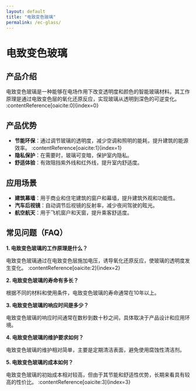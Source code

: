 ```yaml
---
layout: default
title: "电致变色玻璃"
permalink: /ec-glass/
---
```


# 电致变色玻璃

## 产品介绍

电致变色玻璃是一种能够在电场作用下改变透明度和颜色的智能玻璃材料。其工作原理是通过电致变色层的氧化还原反应，实现玻璃从透明到深色的可逆变化。 :contentReference[oaicite:0]{index=0}

## 产品优势

- **节能环保**：通过调节玻璃的透明度，减少空调和照明的能耗，提升建筑的能源效率。 :contentReference[oaicite:1]{index=1}
- **隐私保护**：在需要时，玻璃可变暗，保护室内隐私。
- **舒适体验**：有效阻挡紫外线和红外线，提升室内舒适度。

## 应用场景

- **建筑幕墙**：用于商业和住宅建筑的窗户和幕墙，提升建筑外观和功能性。
- **汽车后视镜**：自动调节后视镜的反射率，减少夜间驾驶的眩光。
- **航空航天**：用于飞机窗户和天窗，提升乘客舒适度。

## 常见问题（FAQ）

**1. 电致变色玻璃的工作原理是什么？**

电致变色玻璃通过在电致变色层施加电压，诱导氧化还原反应，使玻璃的透明度发生变化。 :contentReference[oaicite:2]{index=2}

**2. 电致变色玻璃的寿命有多长？**

根据不同的材料和使用条件，电致变色玻璃的寿命通常在10年以上。

**3. 电致变色玻璃的响应时间是多少？**

电致变色玻璃的响应时间通常在数秒到数十秒之间，具体取决于产品设计和应用环境。

**4. 电致变色玻璃的维护要求如何？**

电致变色玻璃的维护相对简单，主要是定期清洁表面，避免使用腐蚀性清洁剂。

**5. 电致变色玻璃的成本如何？**

电致变色玻璃的初始成本相对较高，但由于其节能和舒适性优势，长期来看具有较高的性价比。 :contentReference[oaicite:3]{index=3}

